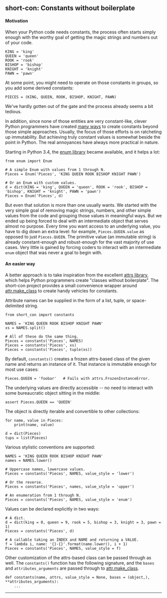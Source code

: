 ## short-con: Constants without boilerplate


#### Motivation

When your Python code needs constants, the process often starts simply enough
with the worthy goal of getting the magic strings and numbers out of your code.

    KING = 'king'
    QUEEN = 'queen'
    ROOK = 'rook'
    BISHOP = 'bishop'
    KNIGHT = 'knight'
    PAWN = 'pawn'

At some point, you might need to operate on those constants in groups, so you
add some derived constants:

    PIECES = (KING, QUEEN, ROOK, BISHOP, KNIGHT, PAWN)

We've hardly gotten out of the gate and the process already seems a bit tedious.

In addition, since none of those entities are very constant-like, clever Python
programmers have created [many ways][stackoverflow_url] to create constants
beyond those simple approaches. Usually, the focus of those efforts is on
ratcheting up immutability. But achieving truly constant values is somewhat
beside the point in Python. The real annoyances have always more practical in
nature.

Starting in Python 3.4, the [enum library][enum_url] became available, and it
helps a lot:

    from enum import Enum

    # A simple Enum with values from 1 through N.
    Pieces = Enum('Pieces', 'KING QUEEN ROOK BISHOP KNIGHT PAWN')

    # Or an Enum with custom values.
    d = dict(KING = 'king', QUEEN = 'queen', ROOK = 'rook', BISHOP = 'bishop', KNIGHT = 'knight', PAWN = 'pawn')
    Pieces = Enum('Pieces', d)

But even that solution is more than one usually wants. We started with the very
simple goal of removing magic strings, numbers, and other simple values from
the code and grouping those values in meaningful ways. But we ended up being
forced to deal with an intermediate object that serves almost no purpose. Every
time you want access to an underlying value, you have to dig down an extra
level: for example, `Pieces.QUEEN.value` as opposed to just `Pieces.QUEEN`. The
primitive value (an immutable string) is already constant-enough and
robust-enough for the vast majority of use cases. Very little is gained by
forcing coders to interact with an intermediate `enum` object that was never a
goal to begin with.


#### An easier way

A better approach is to take inspiration from the excellent [attrs
library][attrs_url], which helps Python programmers create "classes without
boilerplate". The short-con project provides a small convenience wrapper around
[attr.make_class][make_class_url] to create handy vehicles for constants.

Attribute names can be supplied in the form of a list, tuple, or
space-delimited string.

    from short_con import constants

    NAMES = 'KING QUEEN ROOK BISHOP KNIGHT PAWN'
    xs = NAMES.split()

    # All of these do the same thing.
    Pieces = constants('Pieces', NAMES)
    Pieces = constants('Pieces', xs)
    Pieces = constants('Pieces', tuple(xs))

By default, `constants()` creates a frozen attrs-based class of the given name
and returns an instance of it. That instance is immutable enough for most use
cases:

    Pieces.QUEEN = 'foobar'   # Fails with attrs.FrozenInstanceError.

The underlying values are directly accessible -- no need to interact with some
bureaucratic object sitting in the middle:

    assert Pieces.QUEEN == 'QUEEN'

The object is directly iterable and convertible to other collections:

    for name, value in Pieces:
        print(name, value)

    d = dict(Pieces)
    tups = list(Pieces)

Various stylistic conventions are supported:

    NAMES = 'KING QUEEN ROOK BISHOP KNIGHT PAWN'
    names = NAMES.lower()

    # Uppercase names, lowercase values.
    Pieces = constants('Pieces', NAMES, value_style = 'lower')

    # Or the reverse.
    Pieces = constants('Pieces', names, value_style = 'upper')

    # An enumeration from 1 through N.
    Pieces = constants('Pieces', NAMES, value_style = 'enum')

Values can be declared explicitly in two ways:

    # A dict.
    d = dict(king = 0, queen = 9, rook = 5, bishop = 3, knight = 3, pawn = 1)
    Pieces = constants('Pieces', d)

    # A callable taking an INDEX and NAME and returning a VALUE.
    f = lambda i, name: '{}-{}'.format(name.lower(), i + 1)
    Pieces = constants('Pieces', NAMES, value_style = f)

Other customization of the attrs-based class can be passed through as well. The
`constants()` function has the following signature, and the `bases` and
`attributes_arguments` are passed through to [attr.make_class][attrs_url].

    def constants(name, attrs, value_style = None, bases = (object,), **attributes_arguments):
        ...

----

[stackoverflow_url]: https://stackoverflow.com/questions/2682745
[enum_url]: https://docs.python.org/3/library/enum.html
[attrs_url]: https://www.attrs.org/en/stable/
[make_class_url]: https://www.attrs.org/en/stable/api.html#attr.make_class

